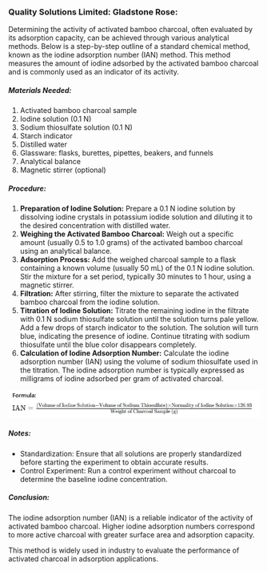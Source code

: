 ### Quality Solutions Limited: Gladstone Rose:

Determining the activity of activated bamboo charcoal, often evaluated by its adsorption capacity, can be achieved through various analytical methods. Below is a step-by-step outline of a standard chemical method, known as the iodine adsorption number (IAN) method. This method measures the amount of iodine adsorbed by the activated bamboo charcoal and is commonly used as an indicator of its activity.

##### Materials Needed:
1. Activated bamboo charcoal sample
2. Iodine solution (0.1 N)
3. Sodium thiosulfate solution (0.1 N)
4. Starch indicator
5. Distilled water
6. Glassware: flasks, burettes, pipettes, beakers, and funnels
7. Analytical balance
8. Magnetic stirrer (optional)

##### Procedure:
1. **Preparation of Iodine Solution:**
Prepare a 0.1 N iodine solution by dissolving iodine crystals in potassium iodide solution and diluting it to the desired concentration with distilled water.
2. **Weighing the Activated Bamboo Charcoal:**
Weigh out a specific amount (usually 0.5 to 1.0 grams) of the activated bamboo charcoal using an analytical balance.
3. **Adsorption Process:**
Add the weighed charcoal sample to a flask containing a known volume (usually 50 mL) of the 0.1 N iodine solution.
Stir the mixture for a set period, typically 30 minutes to 1 hour, using a magnetic stirrer.
4. **Filtration:**
After stirring, filter the mixture to separate the activated bamboo charcoal from the iodine solution.
5. **Titration of Iodine Solution:**
Titrate the remaining iodine in the filtrate with 0.1 N sodium thiosulfate solution until the solution turns pale yellow.
Add a few drops of starch indicator to the solution. The solution will turn blue, indicating the presence of iodine.
Continue titrating with sodium thiosulfate until the blue color disappears completely.
6. **Calculation of Iodine Adsorption Number:**
Calculate the iodine adsorption number (IAN) using the volume of sodium thiosulfate used in the titration. The iodine adsorption number is typically expressed as milligrams of iodine adsorbed per gram of activated charcoal.


​![](./formula-scan.png)
 
##### Notes:

- Standardization: Ensure that all solutions are properly standardized before starting the experiment to obtain accurate results.
- Control Experiment: Run a control experiment without charcoal to determine the baseline iodine concentration.

##### Conclusion:
The iodine adsorption number (IAN) is a reliable indicator of the activity of activated bamboo charcoal. Higher iodine adsorption numbers correspond to more active charcoal with greater surface area and adsorption capacity.

This method is widely used in industry to evaluate the performance of activated charcoal in adsorption applications.
